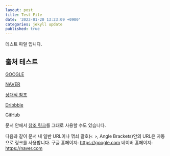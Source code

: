 ```yaml
---
layout: post
title: Test File
date: '2023-01-20 13:23:09 +0900'
categories: jekyll update
published: true
---
```


테스트 파일 입니다.

## 출처 테스트

[GOOGLE](https://google.com)

[NAVER](https://naver.com '링크 설명(title)을 작성하세요.')

[상대적 참조](../users/login)

[Dribbble][dribbble link]

[GitHub][1]

문서 안에서 [참조 링크]를 그대로 사용할 수도 있습니다.

다음과 같이 문서 내 일반 URL이나 꺾쇠 괄호(`< >`, Angle Brackets)안의 URL은 자동으로 링크를 사용합니다.
구글 홈페이지: https://google.com
네이버 홈페이지: <https://naver.com>

[dribbble link]: https://dribbble.com
[1]: https://github.com
[참조 링크]: https://naver.com '네이버로 이동합니다!'

